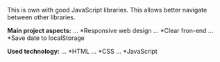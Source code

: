 This is own with good JavaScript libraries. This allows better navigate between other libraries.

**Main project aspects:**
... *Responsive web design
... *Clear fron-end
... *Save date to localStorage


**Used technology:**
... *HTML
... *CSS
... *JavaScript